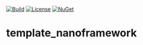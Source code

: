 [![Build](https://github.com/CCSWE-nanoFramework/template_nanoframework/actions/workflows/build-solution.yml/badge.svg)](https://github.com/CCSWE-nanoFramework/template_nanoframework/actions/workflows/build-solution.yml) [![License](https://img.shields.io/badge/License-MIT-blue.svg)](LICENSE) [![NuGet](https://img.shields.io/nuget/dt/template_nanoframework.svg?label=NuGet&style=flat&logo=nuget)](https://www.nuget.org/packages/template_nanoframework/) 

# template_nanoframework
